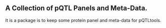## A Collection of pQTL Panels and Meta-Data.

It is a package is to keep some protein panel and meta-data for pQTLtools.

